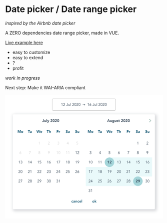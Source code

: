 # Date picker / Date range picker
_inspired by the Airbnb date picker_

A ZERO dependencies date range picker, made in VUE.


[Live example here](https://irosgrim.github.io/date-picker/dist/ "Vue date picker")

- easy to customize
- easy to extend
- ?
- profit

_work in progress_

Next step: Make it WAI-ARIA compliant

![Date range picker ](date-picker.png)
